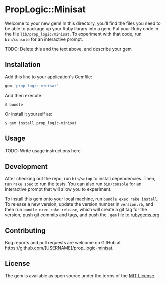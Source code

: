 # PropLogic::Minisat

Welcome to your new gem! In this directory, you'll find the files you need to be able to package up your Ruby library into a gem. Put your Ruby code in the file `lib/prop_logic/minisat`. To experiment with that code, run `bin/console` for an interactive prompt.

TODO: Delete this and the text above, and describe your gem

## Installation

Add this line to your application's Gemfile:

```ruby
gem 'prop_logic-minisat'
```

And then execute:

    $ bundle

Or install it yourself as:

    $ gem install prop_logic-minisat

## Usage

TODO: Write usage instructions here

## Development

After checking out the repo, run `bin/setup` to install dependencies. Then, run `rake spec` to run the tests. You can also run `bin/console` for an interactive prompt that will allow you to experiment.

To install this gem onto your local machine, run `bundle exec rake install`. To release a new version, update the version number in `version.rb`, and then run `bundle exec rake release`, which will create a git tag for the version, push git commits and tags, and push the `.gem` file to [rubygems.org](https://rubygems.org).

## Contributing

Bug reports and pull requests are welcome on GitHub at https://github.com/[USERNAME]/prop_logic-minisat.


## License

The gem is available as open source under the terms of the [MIT License](http://opensource.org/licenses/MIT).


